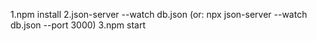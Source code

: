 1.npm install
2.json-server --watch db.json (or: npx json-server --watch db.json --port 3000)
3.npm start
